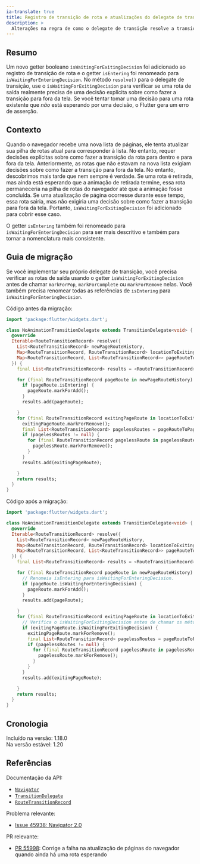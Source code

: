 ```yaml
---
ia-translate: true
title: Registro de transição de rota e atualizações do delegate de transição
description: >
  Alterações na regra de como o delegate de transição resolve a transição de rota.
---
```


## Resumo

Um novo getter booleano `isWaitingForExitingDecision` foi adicionado ao registro de transição
de rota e o getter `isEntering` foi renomeado para `isWaitingForEnteringDecision`.
No método `resolve()` para o delegate de transição, use o `isWaitingForExitingDecision`
para verificar se uma rota de saída realmente precisa de uma decisão explícita sobre como
fazer a transição para fora da tela. Se você tentar tomar uma decisão para uma rota existente
que _não_ está esperando por uma decisão, o Flutter gera um erro de asserção.

## Contexto

Quando o navegador recebe uma nova lista de páginas, ele tenta atualizar sua pilha de rotas
atual para corresponder à lista. No entanto, requer decisões explícitas sobre como fazer
a transição da rota para dentro e para fora da tela. Anteriormente, as rotas que não
estavam na nova lista exigiam decisões sobre como fazer a transição para fora da tela.
No entanto, descobrimos mais tarde que nem sempre é verdade. Se uma rota é retirada,
mas ainda está esperando que a animação de retirada termine, essa rota permaneceria na
pilha de rotas do navegador até que a animação fosse concluída. Se uma atualização de
página ocorresse durante esse tempo, essa rota sairia, mas não exigiria uma decisão
sobre como fazer a transição para fora da tela. Portanto, `isWaitingForExitingDecision`
foi adicionado para cobrir esse caso.

O getter `isEntering` também foi renomeado para `isWaitingForEnteringDecision` para ser
mais descritivo e também para tornar a nomenclatura mais consistente.

## Guia de migração

Se você implementar seu próprio delegate de transição, você precisa verificar as rotas
de saída usando o getter `isWaitingForExitingDecision` antes de chamar `markForPop`,
`markForComplete` ou `markForRemove` nelas. Você também precisa renomear todas as
referências de `isEntering` para `isWaitingForEnteringDecision`.

Código antes da migração:

```dart
import 'package:flutter/widgets.dart';

class NoAnimationTransitionDelegate extends TransitionDelegate<void> {
  @override
  Iterable<RouteTransitionRecord> resolve({
    List<RouteTransitionRecord> newPageRouteHistory,
    Map<RouteTransitionRecord, RouteTransitionRecord> locationToExitingPageRoute,
    Map<RouteTransitionRecord, List<RouteTransitionRecord>> pageRouteToPagelessRoutes,
  }) {
    final List<RouteTransitionRecord> results = <RouteTransitionRecord>[];

    for (final RouteTransitionRecord pageRoute in newPageRouteHistory) {
      if (pageRoute.isEntering) {
        pageRoute.markForAdd();
      }
      results.add(pageRoute);

    }
    for (final RouteTransitionRecord exitingPageRoute in locationToExitingPageRoute.values) {
      exitingPageRoute.markForRemove();
      final List<RouteTransitionRecord> pagelessRoutes = pageRouteToPagelessRoutes[exitingPageRoute];
      if (pagelessRoutes != null) {
        for (final RouteTransitionRecord pagelessRoute in pagelessRoutes) {
          pagelessRoute.markForRemove();
        }
      }
      results.add(exitingPageRoute);

    }
    return results;
  }
}
```

Código após a migração:

```dart
import 'package:flutter/widgets.dart';

class NoAnimationTransitionDelegate extends TransitionDelegate<void> {
  @override
  Iterable<RouteTransitionRecord> resolve({
    List<RouteTransitionRecord> newPageRouteHistory,
    Map<RouteTransitionRecord, RouteTransitionRecord> locationToExitingPageRoute,
    Map<RouteTransitionRecord, List<RouteTransitionRecord>> pageRouteToPagelessRoutes,
  }) {
    final List<RouteTransitionRecord> results = <RouteTransitionRecord>[];

    for (final RouteTransitionRecord pageRoute in newPageRouteHistory) {
      // Renomeia isEntering para isWaitingForEnteringDecision.
      if (pageRoute.isWaitingForEnteringDecision) {
        pageRoute.markForAdd();
      }
      results.add(pageRoute);

    }
    for (final RouteTransitionRecord exitingPageRoute in locationToExitingPageRoute.values) {
      // Verifica o isWaitingForExitingDecision antes de chamar os métodos markFor.
      if (exitingPageRoute.isWaitingForExitingDecision) {
        exitingPageRoute.markForRemove();
        final List<RouteTransitionRecord> pagelessRoutes = pageRouteToPagelessRoutes[exitingPageRoute];
        if (pagelessRoutes != null) {
          for (final RouteTransitionRecord pagelessRoute in pagelessRoutes) {
            pagelessRoute.markForRemove();
          }
        }
      }
      results.add(exitingPageRoute);

    }
    return results;
  }
}
```

## Cronologia

Incluído na versão: 1.18.0<br>
Na versão estável: 1.20

## Referências

Documentação da API:

* [`Navigator`][]
* [`TransitionDelegate`][]
* [`RouteTransitionRecord`][]

Problema relevante:

* [Issue 45938: Navigator 2.0][]

PR relevante:

* [PR 55998][]: Corrige a falha na atualização de páginas do navegador
  quando ainda há uma rota esperando


[Issue 45938: Navigator 2.0]: {{site.repo.flutter}}/issues/45938
[`Navigator`]: {{site.api}}/flutter/widgets/Navigator-class.html
[PR 55998]: {{site.repo.flutter}}/pull/55998
[`TransitionDelegate`]: {{site.api}}/flutter/widgets/TransitionDelegate-class.html
[`RouteTransitionRecord`]: {{site.api}}/flutter/widgets/RouteTransitionRecord-class.html

